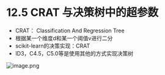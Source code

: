 # 12.5 CRAT 与决策树中的超参数

- CRAT： Classification And Regression Tree 
- 根据某一个维度d和某一个阈值v进行二分
- scikit-learn的决策实现：CRAT
- ID3，C4.5，C5.0等是使用其他的方式实现决策树

![image.png](https://upload-images.jianshu.io/upload_images/7220971-723e56461385f37b.png?imageMogr2/auto-orient/strip%7CimageView2/2/w/1240)
